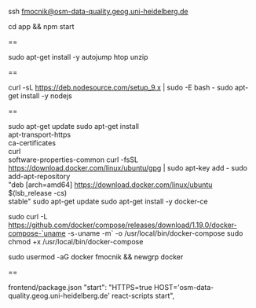 ssh fmocnik@osm-data-quality.geog.uni-heidelberg.de

cd app && npm start



==

sudo apt-get install -y autojump htop unzip

== 

curl -sL https://deb.nodesource.com/setup_9.x | sudo -E bash -
sudo apt-get install -y nodejs

==

sudo apt-get update
sudo apt-get install \
  apt-transport-https \
  ca-certificates \
  curl \
  software-properties-common
curl -fsSL https://download.docker.com/linux/ubuntu/gpg | sudo apt-key add -
sudo add-apt-repository \
  "deb [arch=amd64] https://download.docker.com/linux/ubuntu \
  $(lsb_release -cs) \
  stable"
sudo apt-get update
sudo apt-get install -y docker-ce

sudo curl -L https://github.com/docker/compose/releases/download/1.19.0/docker-compose-`uname -s`-`uname -m` -o /usr/local/bin/docker-compose
sudo chmod +x /usr/local/bin/docker-compose

sudo usermod -aG docker fmocnik && newgrp docker

==

frontend/package.json
    "start": "HTTPS=true HOST='osm-data-quality.geog.uni-heidelberg.de' react-scripts start",
